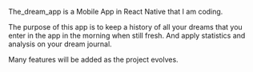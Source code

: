 The_dream_app is a Mobile App in React Native that I am coding. 

The purpose of this app is to keep a history of all your dreams that you enter in the app in the morning when still fresh. 
And apply statistics and analysis on your dream journal.  

Many features will be added as the project evolves. 
